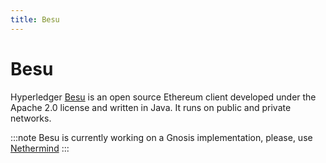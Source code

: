 ```yaml
---
title: Besu
---
```


# Besu

Hyperledger [Besu](https://besu.hyperledger.org/en/stable/) is an open source Ethereum client developed under the Apache 2.0 license and written in Java. It runs on public and private networks.

:::note
Besu is currently working on a Gnosis implementation, please, use [Nethermind](./nethermind.md)
:::